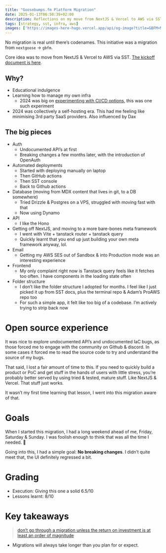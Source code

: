 ```yaml
---
title: "Goosebumps.fm Platform Migration"
date: 2025-01-13T06:50:39+02:00
description: Reflections on my move from NextJS & Vercel to AWS via SST
tags: [strategy, sst, infra, aws]
images: ['https://images-here-hugo.vercel.app/api/og-image?title=GBFM+Migration']
---
```


No migration is real until there’s codenames. This initiative was a migration from `nextgoose` -> `gbfm`. 

Core idea was to move from NextJS & Vercel to AWS via SST. [The kickoff document is here](https://guidefari.com/gbfm-sst/).

## Why?
- Educational indulgence
- Learning how to manage my own infra
  - 2024 was big on [experimenting with CI/CD options](https://guidefari.com/ci-cd/), this was one such experiment
- 2024 was collectively a self-hosting era. This had me feeling like minimising 3rd party SaaS providers. Also influenced by Dax

## The big pieces
- Auth
  - Undocumented API’s at first
  - Breaking changes a few months later, with the introduction of OpenAuth
- Automated deployments
  - Started with deploying manually on laptop
  - Then GitHub actions
  - Then SST console
  - Back to Github actions
- Database (moving from MDX content that lives in git, to a DB somewhere)
  - Tried Drizzle & Postgres on a VPS, struggled with moving fast with that
  - Now using Dynamo
- API
  - I like the Hono
- Getting off NextJS, and moving to a more bare-bones meta framework
  - I went with Vite + tanstack router + tanstack query
  - Quickly learnt that you end up just building your own meta framework anyway, lol.
- Email
  - Getting my AWS SES out of Sandbox & into Production mode was an interesting experience
- Frontend
  - My only complaint right now is Tanstack query feels like it fetches too often. I have components in the loading state often
- Folder structure
  - I don’t like the folder structure I adopted for months. I feel like I just picked it up from SST docs, plus the terminal repo & Adam’s ProAWS repo too
  - For such a simple app, it felt like too big of a codebase. I’m actively trying to strip back now

# Open source experience
It was nice to explore undocumented API’s and undocumented IaC bugs, as those forced me to engage with the community on Github & discord. In some cases it forced me to read the source code to try and understand the source of my bugs.

That said, I lost a fair amount of time to this. If you need to quickly build a product or PoC and get stuff in the hands of users with little stress, you’re probably better served by using tried & tested, mature stuff. Like NextJS & Vercel. That stuff just works.

It wasn’t my first time learning that lesson, I went into this migration aware of that.

# Goals 
When I started this migration, I had a long weekend ahead of me, Friday, Saturday & Sunday. I was foolish enough to think that was all the time I needed. 🙂 

Going into this, I had a simple goal: **No breaking changes**. I didn’t quite meet that, the UI definitely regressed a bit.

# Grading
- Execution: Giving this one a solid 6.5/10
- Lessons learnt: 8/10

# Key takeaways 
> [don’t go through a migration unless the return on investment is at least an order of magnitude](/elegant-puzzle)

- Migrations will always take longer than you plan for or expect.
